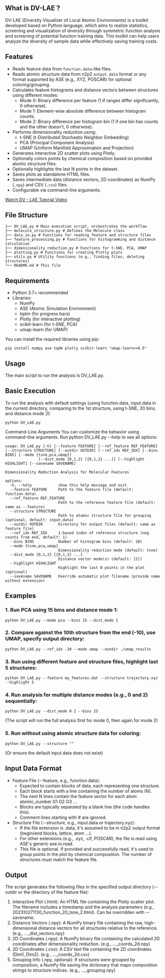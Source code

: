 ## What is DV-LAE ?

DV-LAE (Diversity Visualizer of Local Atomic Environments) is a toolkit developed based on Python language, which aims to realize statistics, screening and visualization of diversity through symmetric function analysis and screening of potential function training data. This toolkit can help users analyze the diversity of sample data while effectively saving training costs.
## Features

*   Reads feature data from `function.data`-like files.
*   Reads atomic structure data from n2p2 `output.data` format or any format supported by ASE (e.g., XYZ, POSCAR) for optional coloring/grouping.
*   Calculates feature histograms and distance vectors between structures using different modes:
    *   Mode 0: Binary difference per feature (1 if ranges differ significantly, 0 otherwise).
    *   Mode 1: Element-wise absolute difference between histogram counts.
    *   Mode 2: Binary difference per histogram bin (1 if one bin has counts and the other doesn't, 0 otherwise).
*   Performs dimensionality reduction using:
    *   t-SNE (t-Distributed Stochastic Neighbor Embedding)
    *   PCA (Principal Component Analysis)
    *   UMAP (Uniform Manifold Approximation and Projection)
*   Generates interactive 2D scatter plots using Plotly.
*   Optionally colors points by chemical composition based on provided atomic structure files.
*   Optionally highlights the last N points in the dataset.
*   Saves plots as standalone HTML files.
*   Saves intermediate data (distance vectors, 2D coordinates) as NumPy (`.npy`) and CSV (`.csv`) files.
*   Configurable via command-line arguments.


[Watch DV - LAE Tutorial Video](https://youtu.be/J8WpREFhcHY)

## File Structure
```
├── DV_LAE.py # Main execution script, orchestrates the workflow
├── molecule_structure.py # Defines the Molecule class
├── data_io.py # Functions for reading feature and structure files
├── feature_processing.py # Functions for histogramming and distance calculation
├── dimensionality_reduction.py # Functions for t-SNE, PCA, UMAP
├── plotting.py # Functions for creating Plotly plots
├── utils.py # Utility functions (e.g., finding files, deleting structures)
└── README.md # This file
```


## Requirements

*   Python 3.7+ recommended
*   Libraries:
    *   NumPy
    *   ASE (Atomic Simulation Environment)
    *   tqdm (for progress bars)
    *   Plotly (for interactive plotting)
    *   scikit-learn (for t-SNE, PCA)
    *   umap-learn (for UMAP)

You can install the required libraries using pip:

```
pip install numpy ase tqdm plotly scikit-learn "umap-learn>=0.5"
```

## Usage
The main script to run the analysis is DV_LAE.py.

## Basic Execution
To run the analysis with default settings (using function.data, input.data in the current directory, comparing to the 1st structure, using t-SNE, 20 bins, and distance mode 2):
```
python DV_LAE.py
```
Command-Line Arguments
You can customize the behavior using command-line arguments. Run python DV_LAE.py --help to see all options:
```
usage: DV_LAE.py [-h] [--feature FEATURE] [--ref_feature REF_FEATURE] [--structure STRUCTURE] [--outdir OUTDIR] [--ref_idx REF_IDX] [--bins BINS] [--mode {tsne,pca,umap}]
               [--dist_mode {0,1,2} [{0,1,2} ...]] [--highlight HIGHLIGHT] [--savename SAVENAME]

Dimensionality Reduction Analysis for Molecular Features

options:
  -h, --help            show this help message and exit
  --feature FEATURE     Path to the feature file (default: function.data)
  --ref_feature REF_FEATURE
                        Path to the reference feature file (default: same as --feature)
  --structure STRUCTURE
                        Path to atomic structure file for grouping (optional, default: input.data)
  --outdir OUTDIR       Directory for output files (default: same as feature file)
  --ref_idx REF_IDX     1-based index of reference structure (neg counts from end, default: 1)
  --bins BINS           Number of histogram bins (default: 20)
  --mode {tsne,pca,umap}
                        Dimensionality reduction mode (default: tsne)
  --dist_mode {0,1,2} [{0,1,2} ...]
                        Distance vector mode(s) (default: [2])
  --highlight HIGHLIGHT
                        Highlight the last N points in the plot (optional)
  --savename SAVENAME   Override automatic plot filename (provide name without extension)
```

## Examples
### 1. Run PCA using 15 bins and distance mode 1:
~~~b
python DV_LAE.py --mode pca --bins 15 --dist_mode 1
~~~

### 2. Compare against the 10th structure from the end (-10), use UMAP, specify output directory:

~~~
python DV_LAE.py --ref_idx -10 --mode umap --outdir ./umap_results
~~~

### 3. Run using different feature and structure files, highlight last 5 structures:

~~~
python DV_LAE.py --feature my_features.dat --structure trajectory.xyz --highlight 5
~~~

### 4. Run analysis for multiple distance modes (e.g., 0 and 2) sequentially:

~~~
python DV_LAE.py --dist_mode 0 2 --bins 25
~~~
(The script will run the full analysis first for mode 0, then again for mode 2)

### 5. Run without using atomic structure data for coloring:

~~~
python DV_LAE.py --structure ""
~~~
(Or ensure the default input.data does not exist)

## Input Data Format
* Feature File (--feature, e.g., function.data):
    *  Expected to contain blocks of data, each representing one structure.
    *  Each block starts with a line containing the number of atoms (N).
    *  The next N lines contain the feature vector for each atom: atomic_number G1 G2 G3 ...
    *  Blocks are typically separated by a blank line (the code handles this).
    *  Comment lines starting with # are ignored.
* Structure File (--structure, e.g., input.data or trajectory.xyz):
    *  If the file extension is .data, it's assumed to be in n2p2 output format (begin/end blocks, lattice, atom ...).
    *  For other extensions (e.g., .xyz, .cif, POSCAR), the file is read using ASE's generic ase.io.read.
    *  This file is optional. If provided and successfully read, it's used to group points in the plot by chemical composition. The number of structures must match the feature file.

## Output
The script generates the following files in the specified output directory (--outdir or the directory of the feature file):
1. Interactive Plot (.html): An HTML file containing the Plotly scatter plot. The filename includes a timestamp and the analysis parameters (e.g., 202310271130_function_20_tsne_2.html). Can be overridden with --savename.
2. Distance Vectors (.npy): A NumPy binary file containing the raw, high-dimensional distance vectors for all structures relative to the reference. (e.g., ..._dist_vectors.npy)
3. 2D Coordinates (.npy): A NumPy binary file containing the calculated 2D coordinates after dimensionality reduction. (e.g., ..._coords_2d.npy)
4. 2D Coordinates (.csv): A CSV text file containing the 2D coordinates (Dim1, Dim2). (e.g., ..._coords_2d.csv)
5. Grouping Info (.npy, optional): If structures were grouped by composition, a NumPy file saving the dictionary that maps composition strings to structure indices. (e.g., ..._grouping.npy)

